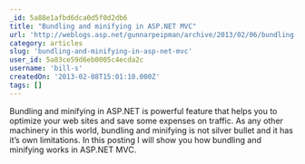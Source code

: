 ```yaml
---
_id: 5a88e1afbd6dca0d5f0d2db6
title: "Bundling and minifying in ASP.NET MVC"
url: 'http://weblogs.asp.net/gunnarpeipman/archive/2013/02/06/bundling-and-minifying-in-asp-net-mvc.aspx'
category: articles
slug: 'bundling-and-minifying-in-asp-net-mvc'
user_id: 5a83ce59d6eb0005c4ecda2c
username: 'bill-s'
createdOn: '2013-02-08T15:01:10.000Z'
tags: []
---
```


Bundling and minifying in ASP.NET is powerful feature that helps you to optimize your web sites and save some expenses on traffic. As any other machinery in this world, bundling and minifying is not silver bullet and it has it’s own limitations. In this posting I will show you how bundling and minifying works in ASP.NET MVC.
